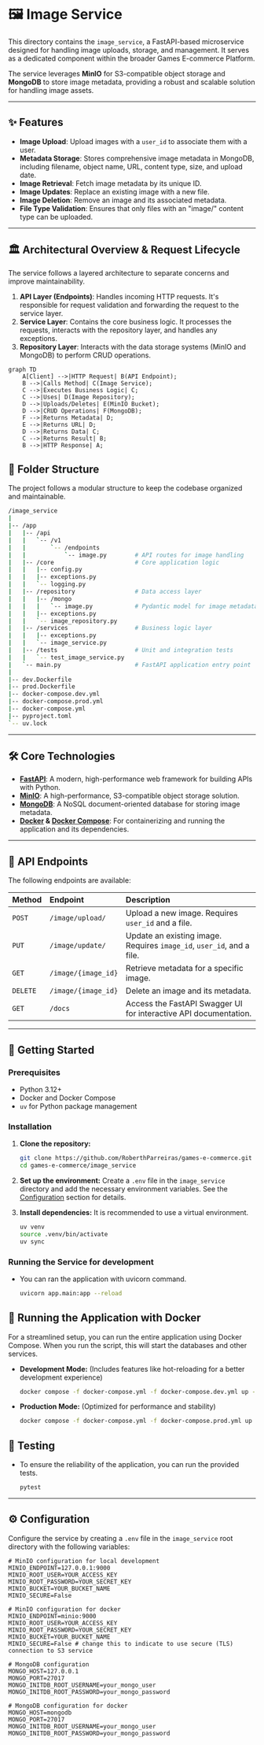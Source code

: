 # 🖼️ Image Service

This directory contains the `image_service`, a FastAPI-based microservice designed for handling image uploads, storage, and management. It serves as a dedicated component within the broader Games E-commerce Platform.

The service leverages **MinIO** for S3-compatible object storage and **MongoDB** to store image metadata, providing a robust and scalable solution for handling image assets.

---

## ✨ Features

* **Image Upload**: Upload images with a `user_id` to associate them with a user.
* **Metadata Storage**: Stores comprehensive image metadata in MongoDB, including filename, object name, URL, content type, size, and upload date.
* **Image Retrieval**: Fetch image metadata by its unique ID.
* **Image Updates**: Replace an existing image with a new file.
* **Image Deletion**: Remove an image and its associated metadata.
* **File Type Validation**: Ensures that only files with an "image/" content type can be uploaded.

---

## 🏛️ Architectural Overview & Request Lifecycle

The service follows a layered architecture to separate concerns and improve maintainability.

1.  **API Layer (Endpoints)**: Handles incoming HTTP requests. It's responsible for request validation and forwarding the request to the service layer.
2.  **Service Layer**: Contains the core business logic. It processes the requests, interacts with the repository layer, and handles any exceptions.
3.  **Repository Layer**: Interacts with the data storage systems (MinIO and MongoDB) to perform CRUD operations.

```mermaid
graph TD
    A[Client] -->|HTTP Request| B(API Endpoint);
    B -->|Calls Method| C(Image Service);
    C -->|Executes Business Logic| C;
    C -->|Uses| D(Image Repository);
    D -->|Uploads/Deletes| E(MinIO Bucket);
    D -->|CRUD Operations| F(MongoDB);
    F -->|Returns Metadata| D;
    E -->|Returns URL| D;
    D -->|Returns Data| C;
    C -->|Returns Result| B;
    B -->|HTTP Response| A;
```

## 📁 Folder Structure

The project follows a modular structure to keep the codebase organized and maintainable.
```bash
/image_service
|
|-- /app
|   |-- /api
|   |   `-- /v1
|   |       `-- /endpoints
|   |           `-- image.py        # API routes for image handling
|   |-- /core                       # Core application logic
|   |   |-- config.py               
|   |   |-- exceptions.py           
|   |   `-- logging.py              
|   |-- /repository                 # Data access layer
|   |   |-- /mongo
|   |   |   `-- image.py            # Pydantic model for image metadata
|   |   |-- exceptions.py           
|   |   `-- image_repository.py     
|   |-- /services                   # Business logic layer
|   |   |-- exceptions.py           
|   |   `-- image_service.py        
|   |-- /tests                      # Unit and integration tests
|   |   `-- test_image_service.py   
|   `-- main.py                     # FastAPI application entry point
|
|-- dev.Dockerfile                  
|-- prod.Dockerfile                 
|-- docker-compose.dev.yml
|-- docker-compose.prod.yml
|-- docker-compose.yml
|-- pyproject.toml
`-- uv.lock
```

---

## 🛠️ Core Technologies

* **[FastAPI](https://fastapi.tiangolo.com/)**: A modern, high-performance web framework for building APIs with Python.
* **[MinIO](https://min.io/)**: A high-performance, S3-compatible object storage solution.
* **[MongoDB](https://www.mongodb.com/)**: A NoSQL document-oriented database for storing image metadata.
* **[Docker](https://www.docker.com/) & [Docker Compose](https://docs.docker.com/compose/)**: For containerizing and running the application and its dependencies.

---

## 🔌 API Endpoints

The following endpoints are available:

| Method   | Endpoint              | Description                                                        |
| :------- | :-------------------- | :----------------------------------------------------------------- |
| `POST`   | `/image/upload/`      | Upload a new image. Requires `user_id` and a file.                 |
| `PUT`    | `/image/update/`      | Update an existing image. Requires `image_id`, `user_id`, and a file. |
| `GET`    | `/image/{image_id}`   | Retrieve metadata for a specific image.                            |
| `DELETE` | `/image/{image_id}`   | Delete an image and its metadata.                                  |
| `GET`    | `/docs`               | Access the FastAPI Swagger UI for interactive API documentation.   |

---

## 🚀 Getting Started

### Prerequisites

* Python 3.12+
* Docker and Docker Compose
* `uv` for Python package management

### Installation

1.  **Clone the repository:**
    ```bash
    git clone https://github.com/RoberthParreiras/games-e-commerce.git
    cd games-e-commerce/image_service
    ```
2.  **Set up the environment:**
    Create a `.env` file in the `image_service` directory and add the necessary environment variables. See the [Configuration](#-configuration) section for details.

3.  **Install dependencies:**
    It is recommended to use a virtual environment.
    ```bash
    uv venv
    source .venv/bin/activate
    uv sync
    ```

### Running the Service for development

*  You can ran the application with uvicorn command.
    ```bash
    uvicorn app.main:app --reload
    ```

## 🐳 Running the Application with Docker

For a streamlined setup, you can run the entire application using Docker Compose. When you run the script, this will start the databases and other services.

* **Development Mode:**
    (Includes features like hot-reloading for a better development experience)
    ```bash
    docker compose -f docker-compose.yml -f docker-compose.dev.yml up -d
    ```
* **Production Mode:**
    (Optimized for performance and stability)
    ```bash
    docker compose -f docker-compose.yml -f docker-compose.prod.yml up -d
    ```

## 🧪 Testing

* To ensure the reliability of the application, you can run the provided tests.
    ```bash
    pytest
    ```

---

## ⚙️ Configuration

Configure the service by creating a `.env` file in the `image_service` root directory with the following variables:

```env
# MinIO configuration for local development
MINIO_ENDPOINT=127.0.0.1:9000
MINIO_ROOT_USER=YOUR_ACCESS_KEY
MINIO_ROOT_PASSWORD=YOUR_SECRET_KEY
MINIO_BUCKET=YOUR_BUCKET_NAME
MINIO_SECURE=False

# MinIO configuration for docker
MINIO_ENDPOINT=minio:9000
MINIO_ROOT_USER=YOUR_ACCESS_KEY
MINIO_ROOT_PASSWORD=YOUR_SECRET_KEY
MINIO_BUCKET=YOUR_BUCKET_NAME
MINIO_SECURE=False # change this to indicate to use secure (TLS) connection to S3 service

# MongoDB configuration
MONGO_HOST=127.0.0.1
MONGO_PORT=27017
MONGO_INITDB_ROOT_USERNAME=your_mongo_user
MONGO_INITDB_ROOT_PASSWORD=your_mongo_password

# MongoDB configuration for docker
MONGO_HOST=mongodb
MONGO_PORT=27017
MONGO_INITDB_ROOT_USERNAME=your_mongo_user
MONGO_INITDB_ROOT_PASSWORD=your_mongo_password

